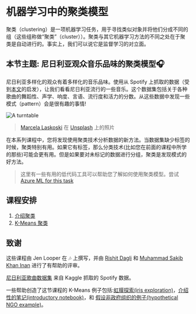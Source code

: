 # 机器学习中的聚类模型

聚类（clustering）是一项机器学习任务，用于寻找类似对象并将他们分成不同的组（这些组称做“聚类”（cluster））。聚类与其它机器学习方法的不同之处在于聚类是自动进行的。事实上，我们可以说它是监督学习的对立面。

## 本节主题: 尼日利亚观众音乐品味的聚类模型🎧

尼日利亚多样化的观众有着多样化的音乐品味。使用从 Spotify 上抓取的数据（受到[本文](https://towardsdatascience.com/country-wise-visual-analysis-of-music-taste-using-spotify-api-seaborn-in-python-77f5b749b421)的启发），让我们看看尼日利亚流行的一些音乐。这个数据集包括关于各种歌曲的舞蹈性、声学、响度、言语、流行度和活力的分数。从这些数据中发现一些模式（pattern）会是很有趣的事情!

![A turntable](../images/turntable.jpg)

> <a href="https://unsplash.com/@marcelalaskoski?utm_source=unsplash&utm_medium=referral&utm_content=creditCopyText">Marcela Laskoski</a> 在 <a href="https://unsplash.com/s/photos/nigerian-music?utm_source=unsplash&utm_medium=referral&utm_content=creditCopyText">Unsplash</a> 上的照片

在本系列课程中，您将发现使用聚类技术分析数据的新方法。当数据集缺少标签的时候，聚类特别有用。如果它有标签，那么分类技术(比如您在前面的课程中所学的那些)可能会更有用。但是如果要对未标记的数据进行分组，聚类是发现模式的好方法。

> 这里有一些有用的低代码工具可以帮助您了解如何使用聚类模型。尝试 [Azure ML for this task](https://docs.microsoft.com/learn/modules/create-clustering-model-azure-machine-learning-designer/?WT.mc_id=academic-77952-leestott)

## 课程安排

1. [介绍聚类](../1-Visualize/translations/README.zh-cn.md)
2. [K-Means 聚类](../2-K-Means/translations/README.zh-cn.md)

## 致谢

这些课程由 Jen Looper 在 🎶 上撰写，并由 [Rishit Dagli](https://rishit_dagli) 和 [Muhammad Sakib Khan Inan](https://twitter.com/Sakibinan) 进行了有帮助的评审。

[尼日利亚歌曲数据集](https://www.kaggle.com/sootersaalu/nigerian-songs-spotify) 来自 Kaggle 抓取的 Spotify 数据。

一些帮助创造了这节课程的 K-Means 例子包括:[虹膜探索(iris exploration)](https://www.kaggle.com/bburns/iris-exploration-pca-k-means-and-gmm-clustering)，[介绍性的笔记(introductory notebook)](https://www.kaggle.com/prashant111/k-means-clustering-with-python)，和 [假设非政府组织的例子(hypothetical NGO example)](https://www.kaggle.com/ankandash/pca-k-means-clustering-hierarchical-clustering)。

